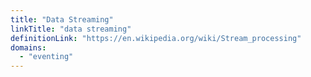 ```yaml
---
title: "Data Streaming"
linkTitle: "data streaming"
definitionLink: "https://en.wikipedia.org/wiki/Stream_processing"
domains:
  - "eventing"
---
```

